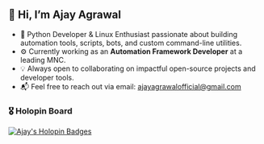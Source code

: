 ## 👋 Hi, I’m Ajay Agrawal

- 🐍 Python Developer & Linux Enthusiast passionate about building automation tools, scripts, bots, and custom command-line utilities.  
- ⚙️ Currently working as an **Automation Framework Developer** at a leading MNC.  
- 💡 Always open to collaborating on impactful open-source projects and developer tools.  
- 📬 Feel free to reach out via email: [ajayagrawalofficial@gmail.com](mailto:ajayagrawalofficial@gmail.com)

### 🎖️ Holopin Board
[![Ajay's Holopin Badges](https://holopin.me/ajayagrawalgit)](https://holopin.io/@ajayagrawalgit)
